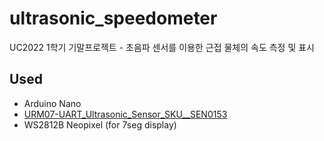 # ultrasonic_speedometer
UC2022 1학기 기말프로젝트 - 초음파 센서를 이용한 근접 물체의 속도 측정 및 표시

## Used
* Arduino Nano
* [URM07-UART_Ultrasonic_Sensor_SKU__SEN0153](https://wiki.dfrobot.com/URM07-UART_Ultrasonic_Sensor_SKU__SEN0153)
* WS2812B Neopixel (for 7seg display)
